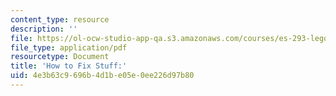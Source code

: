 ```yaml
---
content_type: resource
description: ''
file: https://ol-ocw-studio-app-qa.s3.amazonaws.com/courses/es-293-lego-robotics-spring-2007/4e3b63c9696b4d1be05e0ee226d97b80_MITS_293S07_how_to_fix.pdf
file_type: application/pdf
resourcetype: Document
title: 'How to Fix Stuff:'
uid: 4e3b63c9-696b-4d1b-e05e-0ee226d97b80
---
```

